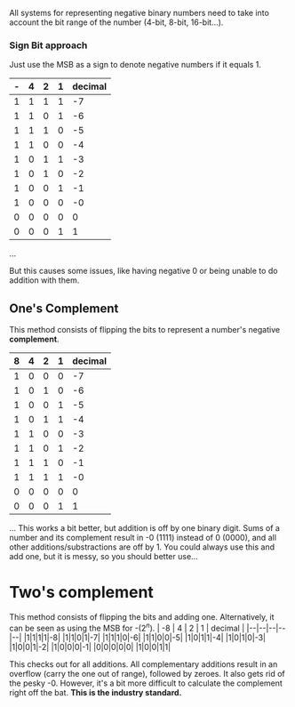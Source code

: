All systems for representing negative binary numbers need to take into account the bit range of the number (4-bit, 8-bit, 16-bit...).

### Sign Bit approach

Just use the MSB as a sign to denote negative numbers if it equals 1.

| - | 4 | 2 | 1 | decimal |
|--|--|--|--|--|
|1|1|1|1|-7|
|1|1|0|1|-6|
|1|1|1|0|-5|
|1|1|0|0|-4|
|1|0|1|1|-3|
|1|0|1|0|-2|
|1|0|0|1|-1|
|1|0|0|0|-0|
|0|0|0|0|0|
|0|0|0|1|1|
...

But this causes some issues, like having negative 0 or being unable to do addition with them.

## One's Complement

This method consists of flipping the bits to represent a number's negative __complement__. 

| 8 | 4 | 2 | 1 | decimal |
|--|--|--|--|--|
|1|0|0|0|-7|
|1|0|1|0|-6|
|1|0|0|1|-5|
|1|0|1|1|-4|
|1|1|0|0|-3|
|1|1|0|1|-2|
|1|1|1|0|-1|
|1|1|1|1|-0|
|0|0|0|0|0|
|0|0|0|1|1|
...
This works a bit better, but addition is off by one binary digit. Sums of a number and its complement result in -0 (1111) instead of 0 (0000), and all other additions/substractions are off by 1. You could always use this and add one, but it is messy, so you should better use...

# Two's complement

This method consists of flipping the bits and adding one. Alternatively, it can be seen as using the MSB for -(2$^n$). 
| -8 | 4 | 2 | 1 | decimal |
|--|--|--|--|--|
|1|1|1|1|-8|
|1|1|0|1|-7|
|1|1|1|0|-6|
|1|1|0|0|-5|
|1|0|1|1|-4|
|1|0|1|0|-3|
|1|0|0|1|-2|
|1|0|0|0|-1|
|0|0|0|0|0|
|1|0|0|1|1|

This checks out for all additions. All complementary additions result in an overflow (carry the one out of range), followed by zeroes. It also gets rid of the pesky -0.
However, it's a bit more difficult to calculate the complement right off the bat.
__This is the industry standard.__

